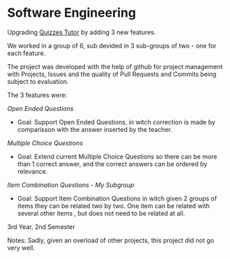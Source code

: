 # Software Engineering
Upgrading [Quizzes Tutor](https://quizzes-tutor.tecnico.ulisboa.pt/) by adding 3 new features.

We worked in a group of 6, sub devided in 3 sub-groups of two - one for each feature.

The project was developed with the help of github for project management with Projects, Issues and the quality of Pull Requests and Commits being subject to evaluation.

The 3 features were:

  *Open Ended Questions*
  - Goal: Support Open Ended Questions, in witch correction is made by comparisson with the answer inserted by the teacher.

  *Multiple Choice Questions*
  - Goal: Extend current Multiple Choice Questions so there can be more than 1 correct answer, and the correct answers can be ordered by relevance.
  
  *Item Combination Questions - My Subgroup*
  - Goal: Support Item Combination Questions in witch given 2 groups of items they can be related two by two. One item can be related with several other items , but does not need to be related at all.

3rd Year, 2nd Semester

Notes: Sadly, given an overload of other projects, this project did not go very well.
